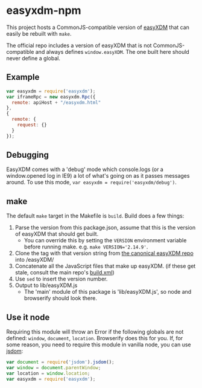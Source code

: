 # easyxdm-npm

This project hosts a CommonJS-compatible version of [easyXDM](https://github.com/oyvindkinsey/easyXDM) that can easily be rebuilt with `make`.

The official repo includes a version of easyXDM that is not CommonJS-compatible and always defines `window.easyXDM`. The one built here should never define a global.

## Example

```javascript
var easyxdm = require('easyxdm');
var iframeRpc = new easyxdm.Rpc({
  remote: apiHost + "/easyxdm.html"
},
{
  remote: {
    request: {}
  }
});
```

## Debugging

EasyXDM comes with a 'debug' mode which console.logs (or a window.opened log in IE9) a lot of what's going on as it passes messages around. To use this mode, `var easyxdm = require('easyxdm/debug')`.

## make

The default `make` target in the Makefile is `build`. Build does a few things:

1. Parse the version from this package.json, assume that this is the version of easyXDM that should get built.
    * You can override this by setting the `VERSION` environment variable before running make. e.g. `make VERSION='2.14.9'`.
2. Clone the tag with that version string from [the canonical easyXDM repo](https://github.com/oyvindkinsey/easyXDM) into /easyXDM/
3. Concatenate all the JavaScript files that make up easyXDM. (if these get stale, consult the main repo's [build.xml](https://github.com/oyvindkinsey/easyXDM/blob/master/build.xml#L46))
4. Use `sed` to insert the version number.
5. Output to lib/easyXDM.js
    * The 'main' module of this package is 'lib/easyXDM.js', so node and browserify should look there.

## Use it node

Requiring this module will throw an Error if the following globals are not defined: `window`, `document`, `location`. Browserify does this for you. If, for some reason, you need to require this module in vanilla node, you can use [jsdom](http://npm.im/jsdom):

```javascript
var document = require('jsdom').jsdom();
var window = document.parentWindow;
var location = window.location;
var easyxdm = require('easyxdm');
```
